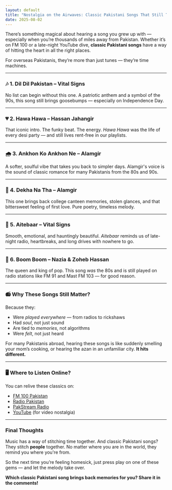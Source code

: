 ```yaml
---
layout: default
title: "Nostalgia on the Airwaves: Classic Pakistani Songs That Still Touch the Heart"
date: 2025-08-02
---
```


There’s something magical about hearing a song you grew up with — especially when you’re thousands of miles away from Pakistan. Whether it’s on FM 100 or a late-night YouTube dive, **classic Pakistani songs** have a way of hitting the heart in all the right places.

For overseas Pakistanis, they’re more than just tunes — they’re time machines.

---

### 🎶 1. **Dil Dil Pakistan – Vital Signs**

No list can begin without this one. A patriotic anthem and a symbol of the 90s, this song still brings goosebumps — especially on Independence Day.

---

### 💔 2. **Hawa Hawa – Hassan Jahangir**

That iconic intro. The funky beat. The energy. *Hawa Hawa* was the life of every desi party — and still lives rent-free in our playlists.

---

### 🌧️ 3. **Ankhon Ko Ankhon Ne – Alamgir**

A softer, soulful vibe that takes you back to simpler days. Alamgir's voice is the sound of classic romance for many Pakistanis from the 80s and 90s.

---

### 🎤 4. **Dekha Na Tha – Alamgir**

This one brings back college canteen memories, stolen glances, and that bittersweet feeling of first love. Pure poetry, timeless melody.

---

### 🎸 5. **Aitebaar – Vital Signs**

Smooth, emotional, and hauntingly beautiful. *Aitebaar* reminds us of late-night radio, heartbreaks, and long drives with nowhere to go.

---

### 💃 6. **Boom Boom – Nazia & Zoheb Hassan**

The queen and king of pop. This song *was* the 80s and is still played on radio stations like FM 91 and Mast FM 103 — for good reason.

---

### 📻 Why These Songs Still Matter?

Because they:
- Were *played everywhere* — from radios to rickshaws
- Had *soul*, not just sound
- Are tied to *memories*, not algorithms
- Were *felt*, not just heard

For many Pakistanis abroad, hearing these songs is like suddenly smelling your mom’s cooking, or hearing the azan in an unfamiliar city. **It hits different.**

---

### 🖥️ Where to Listen Online?

You can relive these classics on:
- [FM 100 Pakistan](http://www.fm100pakistan.com)
- [Radio Pakistan](https://radio.gov.pk)
- [PakStream Radio](https://neurolingo.cc/pakstream)
- [YouTube](https://www.youtube.com) (for video nostalgia)

---

### Final Thoughts

Music has a way of stitching time together. And classic Pakistani songs? They stitch **people** together. No matter where you are in the world, they remind you where you're from.

So the next time you’re feeling homesick, just press play on one of these gems — and let the melody take over.

**Which classic Pakistani song brings back memories for you? Share it in the comments!**
